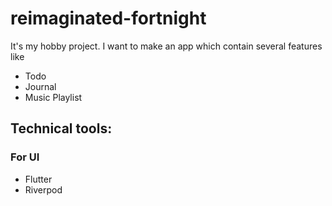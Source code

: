 # reimaginated-fortnight
 It's my hobby project.
 I want to make an app which contain several features like
  - Todo
  - Journal
  - Music Playlist

## Technical tools:
 ### For UI
  - Flutter
  - Riverpod